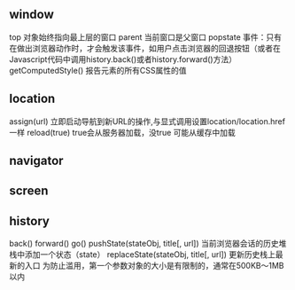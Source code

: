## window
top 对象始终指向最上层的窗口
parent 当前窗口是父窗口
popstate 事件：只有在做出浏览器动作时，才会触发该事件，如用户点击浏览器的回退按钮（或者在Javascript代码中调用history.back()或者history.forward()方法）
getComputedStyle() 报告元素的所有CSS属性的值

## location
assign(url) 立即启动导航到新URL的操作,与显式调用设置location/location.href 一样
reload(true) true会从服务器加载，没true 可能从缓存中加载

## navigator

## screen

## history
back()
forward()
go()
pushState(stateObj, title[, url]) 当前浏览器会话的历史堆栈中添加一个状态（state）
replaceState(stateObj, title[, url]) 更新历史栈上最新的入口
为防止滥用，第一个参数对象的大小是有限制的，通常在500KB～1MB以内